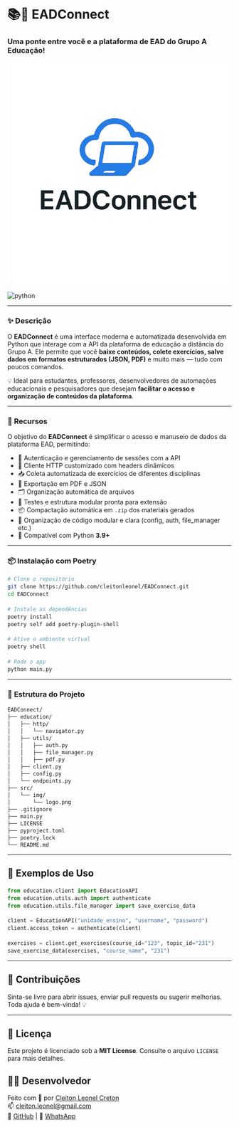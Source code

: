 #  📚🔗 **EADConnect**  
### Uma ponte entre você e a plataforma de EAD do Grupo A Educação!

![EADConnect](src/img/EADConnect.png)

<a target="_blank">
    <img src="https://img.shields.io/badge/python-3.12%20%7C%203.13-green" alt="python" width="250">
</a>

---

### ✨ **Descrição**

O **EADConnect** é uma interface moderna e automatizada desenvolvida em Python que interage com a API da plataforma de educação a distância do Grupo A. Ele permite que você **baixe conteúdos, colete exercícios, salve dados em formatos estruturados (JSON, PDF)** e muito mais — tudo com poucos comandos.

💡 Ideal para estudantes, professores, desenvolvedores de automações educacionais e pesquisadores que desejam **facilitar o acesso e organização de conteúdos da plataforma**.

---

### 🚀 **Recursos**

O objetivo do **EADConnect** é simplificar o acesso e manuseio de dados da plataforma EAD, permitindo:

- 🔐 Autenticação e gerenciamento de sessões com a API
- 🧠 Cliente HTTP customizado com headers dinâmicos
- 📥 Coleta automatizada de exercícios de diferentes disciplinas
- 📄 Exportação em PDF e JSON
- 🗂️ Organização automática de arquivos
- 🧪 Testes e estrutura modular pronta para extensão
- 📦 Compactação automática em `.zip` dos materiais gerados
- 🧠 Organização de código modular e clara (config, auth, file_manager etc.)
- 🐍 Compatível com Python **3.9+**

---

### 📦 **Instalação com Poetry**

```bash
# Clone o repositório
git clone https://github.com/cleitonleonel/EADConnect.git
cd EADConnect

# Instale as dependências
poetry install
poetry self add poetry-plugin-shell

# Ative o ambiente virtual
poetry shell

# Rode o app
python main.py
```

---

### 🧭 **Estrutura do Projeto**

```
EADConnect/
├── education/
│   ├── http/
│   │   └── navigator.py
│   ├── utils/
│   │   ├── auth.py
│   │   ├── file_manager.py
│   │   ├── pdf.py
│   ├── client.py
│   ├── config.py
│   └── endpoints.py
├── src/
│   └── img/
│       └── logo.png
├── .gitignore
├── main.py
├── LICENSE
├── pyproject.toml
├── poetry.lock
└── README.md
```

---

## 🧪 Exemplos de Uso

```python
from education.client import EducationAPI
from education.utils.auth import authenticate
from education.utils.file_manager import save_exercise_data

client = EducationAPI("unidade_ensino", "username", "password")
client.access_token = authenticate(client)

exercises = client.get_exercises(course_id="123", topic_id="231")
save_exercise_data(exercises, "course_name", "231")
```

---

## 🤝 Contribuições

Sinta-se livre para abrir issues, enviar pull requests ou sugerir melhorias.  
Toda ajuda é bem-vinda! 💡

---

## 📝 Licença

Este projeto é licenciado sob a **MIT License**. Consulte o arquivo `LICENSE` para mais detalhes.

## 🧑‍💻 Desenvolvedor

Feito com 💙 por [Cleiton Leonel Creton](https://www.linkedin.com/in/cleiton-leonel-creton-331138167/)  
📫 cleiton.leonel@gmail.com  
🐙 [GitHub](https://github.com/cleitonleonel) | 📱 [WhatsApp](https://wa.me/5527995772291?text=Ol%C3%A1%2C+vim+pelo+seu+projeto+EADConnect+e+gostaria+de+falar+com+voc%C3%AA!)

